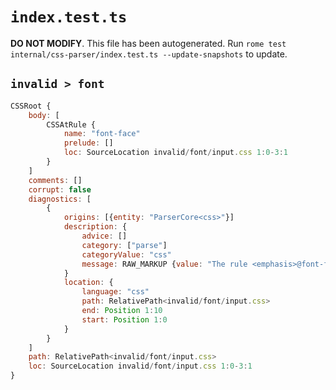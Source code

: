 # `index.test.ts`

**DO NOT MODIFY**. This file has been autogenerated. Run `rome test internal/css-parser/index.test.ts --update-snapshots` to update.

## `invalid > font`

```javascript
CSSRoot {
	body: [
		CSSAtRule {
			name: "font-face"
			prelude: []
			loc: SourceLocation invalid/font/input.css 1:0-3:1
		}
	]
	comments: []
	corrupt: false
	diagnostics: [
		{
			origins: [{entity: "ParserCore<css>"}]
			description: {
				advice: []
				category: ["parse"]
				categoryValue: "css"
				message: RAW_MARKUP {value: "The rule <emphasis>@font-face</emphasis> needs the property <emphasis>src</emphasis> in order to be valid."}
			}
			location: {
				language: "css"
				path: RelativePath<invalid/font/input.css>
				end: Position 1:10
				start: Position 1:0
			}
		}
	]
	path: RelativePath<invalid/font/input.css>
	loc: SourceLocation invalid/font/input.css 1:0-3:1
}
```
